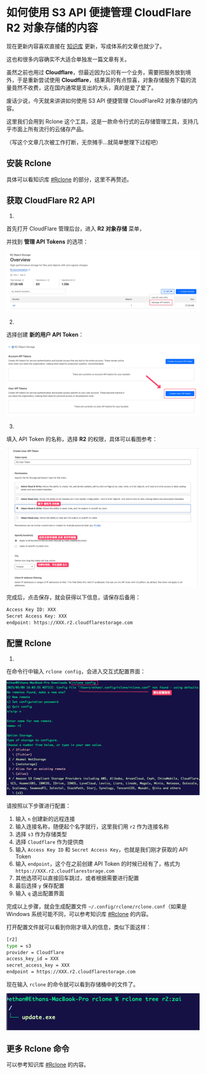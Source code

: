 # 如何使用 S3 API 便捷管理 CloudFlare R2 对象存储的内容

现在更新内容喜欢直接在 [知识库](https://doc.shejibiji.com/) 更新，写成体系的文章也就少了。

这也和很多内容确实不大适合单独发一篇文章有关。

虽然之前也用过 **Cloudflare**，但最近因为公司有一个业务，需要把服务放到境外，于是重新尝试使用 **Cloudflare**，结果真的有点惊喜，对象存储服务下载的流量竟然不收费，这在国内通常是支出的大头，真的是爱了爱了。

废话少说，今天就来讲讲如何使用 S3 API 便捷管理 CloudFlareR2 对象存储的内容。

这里我们会用到 Rclone 这个工具，这是一款命令行式的云存储管理工具，支持几乎市面上所有流行的云储存产品。

（写这个文章几次被工作打断，无奈摊手...就简单整理下过程吧）

## 安装 Rclone

具体可以看知识库 [#Rclone](https://doc.shejibiji.com/notes/cli_tools.html#rclone) 的部分，这里不再赘述。

## 获取 CloudFlare R2 API

1.

首先打开 CloudFlare 管理后台，进入 **R2 对象存储** 菜单，

并找到 **管理 API Tokens** 的选项：

![image-20250509155528817](./assets/250509-CloudFlareR2对象存储/image-20250509155528817.png)

2.

选择创建 **新的用户 API Token**：

![image-20250509155800538](./assets/250509-CloudFlareR2对象存储/image-20250509155800538.png)

3.

填入 API Token 的名称，选择 **R2** 的权限，具体可以看图参考：

![image-20250509160011485](./assets/250509-CloudFlareR2对象存储/image-20250509160011485.png)

完成后，点击保存，就会获得以下信息，请保存后备用：

```bash
Access Key ID: XXX
Secret Access Key: XXX
endpoint: https://XXX.r2.cloudflarestorage.com
```

## 配置 Rclone

1.

在命令行中输入 `rclone config`，会进入交互式配置界面：

![image-20250509161024109](./assets/250509-CloudFlareR2对象存储/image-20250509161024109.png)

请按照以下步骤进行配置：

1. 输入 `n` 创建新的远程连接
2. 输入连接名称，随便起个名字就行，这里我们用 `r2` 作为连接名称
3. 选择 `s3` 作为存储类型
4. 选择 `Cloudflare` 作为提供商
5. 输入 `Access Key ID` 和 `Secret Access Key`，也就是我们刚才获取的 API Token
6. 输入 `endpoint`，这个在之前创建 API Token 的时候已经有了，格式为 `https://XXX.r2.cloudflarestorage.com`
7. 其他选项可以直接回车跳过，或者根据需要进行配置
8. 最后选择 `y` 保存配置
9. 输入 `q` 退出配置界面

完成以上步骤，就会生成配置文件 `~/.config/rclone/rclone.conf`（如果是 Windows 系统可能不同，可以参考知识库 [#Rclone](https://doc.shejibiji.com/notes/cli_tools.html#rclone) 的内容。

打开配置文件就可以看到你刚才填入的信息，类似下面这样：

```bash
[r2]
type = s3
provider = Cloudflare
access_key_id = XXX
secret_access_key = XXX
endpoint = https://XXX.r2.cloudflarestorage.com
```

现在输入 `rclone` 的命令就可以看到存储桶中的文件了。

![image-20250509181651582](./assets/250509-CloudFlareR2对象存储/image-20250509181651582.png)

## 更多 Rclone 命令

可以参考知识库 [#Rclone](https://doc.shejibiji.com/notes/cli_tools.html#rclone) 的内容。
